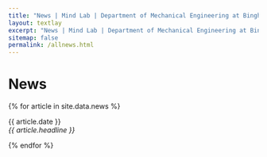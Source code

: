 ```yaml
---
title: "News | Mind Lab | Department of Mechanical Engineering at Binghamton University"
layout: textlay
excerpt: "News | Mind Lab | Department of Mechanical Engineering at Binghamton University"
sitemap: false
permalink: /allnews.html
---
```


# News

{% for article in site.data.news %}

<p>{{ article.date }} <br>
<em>{{ article.headline }}</em></p>
{% endfor %}
